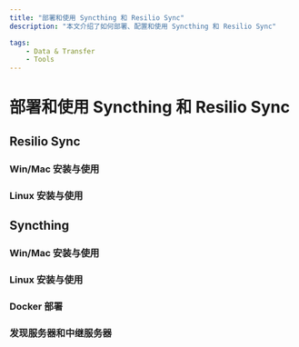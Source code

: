 ```yaml
---
title: "部署和使用 Syncthing 和 Resilio Sync"
description: "本文介绍了如何部署、配置和使用 Syncthing 和 Resilio Sync"

tags:
    - Data & Transfer
    - Tools
---
```


# 部署和使用 Syncthing 和 Resilio Sync

## Resilio Sync

### Win/Mac 安装与使用

### Linux 安装与使用

## Syncthing

### Win/Mac 安装与使用

### Linux 安装与使用

### Docker 部署

### 发现服务器和中继服务器